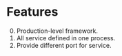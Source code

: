 # Features

0. Production-level framework.
1. All service defined in one process.
2. Provide different port for service.
